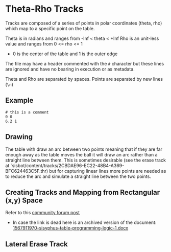 # Theta-Rho Tracks

Tracks are composed of a series of points in polar coordinates (theta, rho) which map to a specific point on the table.

Theta is in radians and ranges from -Inf < theta < +Inf
Rho is an unit-less value and ranges from 0 <= rho <= 1
* 0 is the center of the table and 1 is the outer edge

The file may have a header commented with the `#` character but these lines are ignored and have no bearing in execution or as metadata.

Theta and Rho are separated by spaces.
Points are separated by new lines (`\n`)

## Example
```
# this is a comment
0 0
6.2 1
```

## Drawing
The table with draw an arc between two points meaning that if they are far enough away as the table moves the ball it will draw an arc rather than a straight line between them. This is sometimes desirable (see the erase track at `sisbot/content/tracks/2CBDAE96-EC22-48B4-A369-BFC624463C5F.thr) but for capturing linear lines more points are needed as to reduce the arc and simulate a straight line between the two points.

## Creating Tracks and Mapping from Rectangular (x,y) Space
Refer to this [community forum post](https://sisyphus-industries.com/community/community-tracks/sisyphus-programming-guide-so-far/)
* In case the link is dead here is an archived version of the document: [1567911970-sisyphus-table-programming-logic-1.docx](uploads/0f322664dd7a1ab1235a3967eebba4cc/1567911970-sisyphus-table-programming-logic-1.docx)

## Lateral Erase Track

 